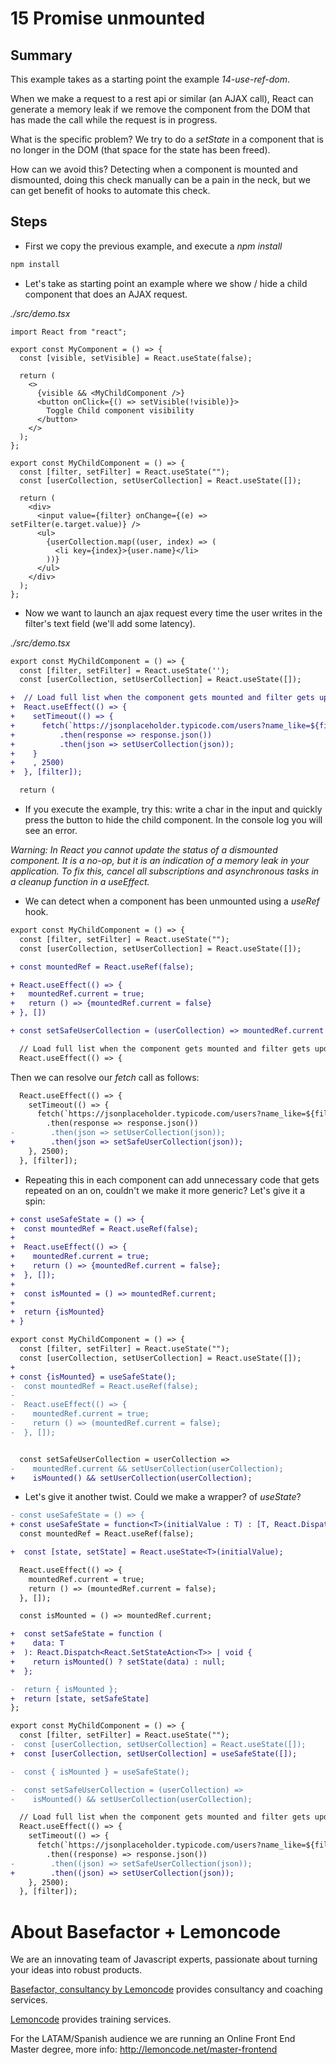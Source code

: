 # 15 Promise unmounted

## Summary

This example takes as a starting point the example _14-use-ref-dom_.

When we make a request to a rest api or similar (an AJAX call),
React can generate a memory leak if we remove the component from the DOM that has
made the call while the request is in progress.

What is the specific problem? We try to do a _setState_ in a
component that is no longer in the DOM (that space for the state has been freed).

How can we avoid this? Detecting when a component is mounted and dismounted, doing
this check manually can be a pain in the neck, but we can get benefit of hooks
to automate this check.

## Steps

- First we copy the previous example, and execute a _npm install_

```bash
npm install
```

- Let's take as starting point an example where we show / hide a child
  component that does an AJAX request.

_./src/demo.tsx_

```tsx
import React from "react";

export const MyComponent = () => {
  const [visible, setVisible] = React.useState(false);

  return (
    <>
      {visible && <MyChildComponent />}
      <button onClick={() => setVisible(!visible)}>
        Toggle Child component visibility
      </button>
    </>
  );
};

export const MyChildComponent = () => {
  const [filter, setFilter] = React.useState("");
  const [userCollection, setUserCollection] = React.useState([]);

  return (
    <div>
      <input value={filter} onChange={(e) => setFilter(e.target.value)} />
      <ul>
        {userCollection.map((user, index) => (
          <li key={index}>{user.name}</li>
        ))}
      </ul>
    </div>
  );
};
```

- Now we want to launch an ajax request every time the user writes in the filter's text field (we'll add some latency).

_./src/demo.tsx_

```diff
export const MyChildComponent = () => {
  const [filter, setFilter] = React.useState('');
  const [userCollection, setUserCollection] = React.useState([]);

+  // Load full list when the component gets mounted and filter gets updated
+  React.useEffect(() => {
+    setTimeout(() => {
+      fetch(`https://jsonplaceholder.typicode.com/users?name_like=${filter}`)
+          .then(response => response.json())
+          .then(json => setUserCollection(json));
+    }
+    , 2500)
+  }, [filter]);

  return (
```

- If you execute the example, try this: write a char in the input and quickly press the button to hide the child component. In the console log you will see an error.

_Warning: In React you cannot update the status of a dismounted component. It is a no-op, but it is an indication of a memory leak in your application. To fix this, cancel all subscriptions and asynchronous tasks in a cleanup function in a useEffect._

- We can detect when a component has been unmounted using a _useRef_ hook.

```diff
export const MyChildComponent = () => {
  const [filter, setFilter] = React.useState("");
  const [userCollection, setUserCollection] = React.useState([]);

+ const mountedRef = React.useRef(false);

+ React.useEffect(() => {
+   mountedRef.current = true;
+   return () => {mountedRef.current = false}
+ }, [])

+ const setSafeUserCollection = (userCollection) => mountedRef.current && setUserCollection(userCollection);

  // Load full list when the component gets mounted and filter gets updated
  React.useEffect(() => {
```

Then we can resolve our _fetch_ call as follows:

```diff
  React.useEffect(() => {
    setTimeout(() => {
      fetch(`https://jsonplaceholder.typicode.com/users?name_like=${filter}`)
        .then(response => response.json())
-        .then(json => setUserCollection(json));
+        .then(json => setSafeUserCollection(json));
    }, 2500);
  }, [filter]);
```

- Repeating this in each component can add unnecessary code that gets repeated on an on, couldn't we make it more generic?
  Let's give it a spin:

```diff
+ const useSafeState = () => {
+  const mountedRef = React.useRef(false);
+
+  React.useEffect(() => {
+    mountedRef.current = true;
+    return () => {mountedRef.current = false};
+  }, []);
+
+  const isMounted = () => mountedRef.current;
+
+  return {isMounted}
+ }

export const MyChildComponent = () => {
  const [filter, setFilter] = React.useState("");
  const [userCollection, setUserCollection] = React.useState([]);
+
+ const {isMounted} = useSafeState();
-  const mountedRef = React.useRef(false);
-
-  React.useEffect(() => {
-    mountedRef.current = true;
-    return () => (mountedRef.current = false);
-  }, []);


  const setSafeUserCollection = userCollection =>
-    mountedRef.current && setUserCollection(userCollection);
+    isMounted() && setUserCollection(userCollection);

```

- Let's give it another twist. Could we make a wrapper?
  of _useState_?

```diff
- const useSafeState = () => {
+ const useSafeState = function<T>(initialValue : T) : [T, React.Dispatch<React.SetStateAction<T>>] {
  const mountedRef = React.useRef(false);

+  const [state, setState] = React.useState<T>(initialValue);

  React.useEffect(() => {
    mountedRef.current = true;
    return () => (mountedRef.current = false);
  }, []);

  const isMounted = () => mountedRef.current;

+  const setSafeState = function (
+    data: T
+  ): React.Dispatch<React.SetStateAction<T>> | void {
+    return isMounted() ? setState(data) : null;
+  };

-  return { isMounted };
+  return [state, setSafeState]
};

export const MyChildComponent = () => {
  const [filter, setFilter] = React.useState("");
-  const [userCollection, setUserCollection] = React.useState([]);
+  const [userCollection, setUserCollection] = useSafeState([]);

-  const { isMounted } = useSafeState();

-  const setSafeUserCollection = (userCollection) =>
-    isMounted() && setUserCollection(userCollection);

  // Load full list when the component gets mounted and filter gets updated
  React.useEffect(() => {
    setTimeout(() => {
      fetch(`https://jsonplaceholder.typicode.com/users?name_like=${filter}`)
        .then((response) => response.json())
-        .then((json) => setSafeUserCollection(json));
+        .then((json) => setUserCollection(json));
    }, 2500);
  }, [filter]);
```

# About Basefactor + Lemoncode

We are an innovating team of Javascript experts, passionate about turning your ideas into robust products.

[Basefactor, consultancy by Lemoncode](http://www.basefactor.com) provides consultancy and coaching services.

[Lemoncode](http://lemoncode.net/services/en/#en-home) provides training services.

For the LATAM/Spanish audience we are running an Online Front End Master degree, more info: http://lemoncode.net/master-frontend
